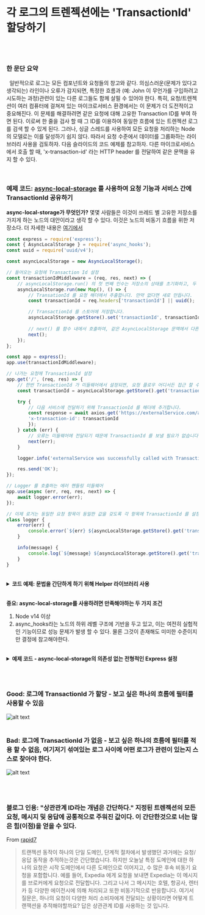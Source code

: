 # 각 로그의 트렌젝션에는 'TransactionId' 할당하기

<br/><br/>

### 한 문단 요약

&nbsp;&nbsp;일반적으로 로그는 모든 컴포넌트와 요청들의 창고와 같다. 
의심스러운(문제가 있다고 생각되는) 라인이나 오류가 감지되면, 특정한 흐름과 (예: John 이 무언가를 구입하려고 시도하는 과정)관련이 있는 다른 로그들도 함께 살필 수 있어야 한다.
특히, 요청/트렌젝션이 여러 컴퓨터에 걸쳐져 있는 마이크로서비스 환경에서는 이 문제가 더 도전적이고 중요해진다.
이 문제를 해결하려면 같은 요청에 대해 고유한 Transaction ID를 부여 하면 된다. 이로써 한 줄을 검사 할 때 그 ID를 이용하여 동일한 흐름에 있는 트렌젝션 로그를 검색 할 수 있게 된다. 
그러나, 싱글 스레드를 사용하여 모든 요청을 처리하는 Node 의 모델로는 이를 달성하기 쉽지 않다. 따라서 요청 수준에서 데이터를 그룹화하는 라이브러리 사용을 검토하자.
다음 슬라이드의 코드 예제를 참고하자. 다른 마이크로서비스에서 호출 할 때, 'x-transaction-id' 라는 HTTP header 를 전달하여 같은 문맥을 유지 할 수 있다.

<br/>

### 예제 코드: [async-local-storage](https://nodejs.org/api/async_hooks.html#async_hooks_class_asynclocalstorage) 를 사용하여 요청 기능과 서비스 간에 TransactionId 공유하기

 **async-local-storage가 무엇인가?** 몇몇 사람들은 이것이 쓰레드 별 고유한 저장소를 가지게 하는 노드의 대안이라고 생각 할 수 있다.
 이것은 노드의 비동기 흐름을 위한 저장소다. 더 자세한 내용은 [여기에서](https://www.freecodecamp.org/news/async-local-storage-nodejs/)

```javascript
const express = require('express');
const { AsyncLocalStorage } = require('async_hooks');
const uuid = require('uuid/v4');

const asyncLocalStorage = new AsyncLocalStorage();

// 들어오는 요청에 Transaction Id 설정
const transactionIdMiddleware = (req, res, next) => {
    // asyncLocalStorage.run() 의 첫 번째 인수는 저장소의 상태를 초기화하고, 두 번째 인수는 이 저장소에 엑세스 할 수 있는 함수 입니다.
    asyncLocalStorage.run(new Map(), () => {
        // TransationId 를 요청 해더에서 추출합니다. 만약 없다면 새로 만듭니다.
        const transactionId = req.headers['transactionId'] || uuid();

        // TransactionId 를 스토어에 저장합니다.
        asyncLocalStorage.getStore().set('transactionId', transactionId);
        
        // next() 를 함수 내에서 호출하여, 같은 AsyncLocalStorage 문맥에서 다른 모든 미들웨어가 실행되도록 보장합니다.
        next();
    });
};

const app = express();
app.use(transactionIdMiddleware);

// 나가는 요청에 TransactionId 설정
app.get('/', (req, res) => {
    // 한번 TransactionId 가 미들웨어에서 설정되면, 요청 플로우 어디서든 접근 할 수 있습니다.
    const transactionId = asyncLocalStorage.getStore().get('transactionId');

    try {
        // 다음 서비스에 전달하기 위해 TransactionId 를 해더에 추가합니다.
        const response = await axios.get('https://externalService.com/api/getAllUsers', headers: {
        'x-transaction-id': transactionId
        });
    } catch (err) {
        // 오류는 미들웨어에 전달되기 때문에 TransactionId 를 보낼 필요가 없습니다.
        next(err);
    }

    logger.info('externalService was successfully called with TransactionId header');

    res.send('OK');
});

// Logger 를 호출하는 에러 핸들링 미들웨어
app.use(async (err, req, res, next) => {
    await logger.error(err);
});

// 이제 로거는 동일한 요청 항목이 동일한 값을 갖도록 각 항목에 TransactionId 를 설정 할 수 있습니다.
class logger {
    error(err) {
        console.error(`${err} ${asyncLocalStorage.getStore().get('transactionId')}`);
    }

    info(message) {
        console.log(`${message} ${asyncLocalStorage.getStore().get('transactionId')}`);
    }
}
```
<br/>

<details>
<summary><strong>코드 예제: 문법을 간단하게 하기 위해 Helper 라이브러리 사용</strong></summary>

[cls-rtracer](https://www.npmjs.com/package/cls-rtracer) (async-local-storage 기반으로 작성, Express & Koa middlewares and Fastify & Hapi 플러그인을 위해 추상화 됨) 를 이용하여 요청 기능간에 TransactionId 공유
  
```javascript
const express = require('express');
const rTracer = require('cls-rtracer');

const app = express();

app.use(rTracer.expressMiddleware());

app.get('/getUserData/{id}', async (req, res, next) => {
    try {
        const user = await usersRepo.find(req.params.id);

        // TransactionId 는 로거 내부에 도달 할 수 있기 때문에 또 보낼 필요가 없습니다.
        logger.info(`user ${user.id} data was fetched successfully`);

        res.json(user);
    } catch (err) {
        // 오류는 미들웨어에 전달됩니다.
        next(err);
    }
})

// Error handling middleware calls the logger
app.use(async (err, req, res, next) => {
    await logger.error(err);
});

// The logger can now append the TransactionId to each entry so that entries from the same request will have the same value
class logger {
    error(err) {
        console.error(`${err} ${rTracer.id()}`);
    }
    
    info(message) {
        console.log(`${message} ${rTracer.id()}`);
    }
}
```
<br/>

마이크로서비스 간에 TransactionId 공유

```javascript
// cls-tracer는 기본 미들웨어 구성을 재정의 하여 서비스의 나가는 요청 헤더에 TransactionId 를 저장하고, 들어오는 요청 헤더에서 TransactionId 를 추출 할 수 있습니다.
app.use(rTracer.expressMiddleware({
    // Add TransactionId to the header
    echoHeader: true,
    // Respect TransactionId from header
    useHeader: true,
    // TransactionId header name
    headerName: 'x-transaction-id'
}));

const axios = require('axios');

// 이제 외부 서비스에서도 자동으로 TransactionId 를 헤더에서 가져옵니다.
const response = await axios.get('https://externalService.com/api/getAllUsers');
```
</details>
<br/>

**중요: async-local-storage를 사용하려면 만족해야하는 두 가지 조건**
1. Node v14 이상
2. async_hooks라는 노드의 하위 레벨 구조에 기반을 두고 있고, 이는 여전히 실험적인 기능이므로 성능 문제가 발생 할 수 있다. 물론 그것이 존재해도 미미한 수준이지만 결정에 참고해야한다.
<br/>

<details>
<summary><strong>예제 코드 - async-local-storage의 의존성 없는 전형적인 Express 설정</strong></summary>

```javascript
// when receiving a new request, start a new isolated context and set a transaction id. The following example is using the npm library continuation-local-storage to isolate requests

const { createNamespace } = require('continuation-local-storage');
const session = createNamespace('my session');

router.get('/:id', (req, res, next) => {
    session.set('transactionId', 'some unique GUID');
    someService.getById(req.params.id);
    logger.info('Starting now to get something by id');
});

// Now any other service or components can have access to the contextual, per-request, data
class someService {
    getById(id) {
        logger.info('Starting to get something by id');
        // other logic comes here
    }
}

// The logger can now append the transaction id to each entry so that entries from the same request will have the same value
class logger {
    info (message) {
        console.log(`${message} ${session.get('transactionId')}`);
    }
}
```
</details>

<br/><br/>

### Good: 로그에 TransactionId 가 할당 - 보고 싶은 하나의 흐름에 필터를 사용할 수 있음
![alt text](https://i.ibb.co/YjJwgbN/logs-with-transaction-id.jpg "Logs with transaction id")
<br/><br/>

### Bad: 로그에 TransactionId 가 없음 - 보고 싶은 하나의 흐름에 필터를 적용 할 수 없음, 여기저기 섞여있는 로그 사이에 어떤 로그가 관련이 있는지 스스로 찾아야 한다.
![alt text](https://i.ibb.co/PFgVNfn/logs-withtout-transaction-id.jpg "Logs with transaction id")

<br/><br/>

### 블로그 인용:  "상관관계 ID라는 개념은 간단하다." 지정된 트렌젝션의 모든 요청, 메시지 및 응답에 공통적으로 주워진 값이다. 이 간단한것으로 너는 많은 힘(이점)을 얻을 수 있다.

From [rapid7](https://blog.rapid7.com/2016/12/23/the-value-of-correlation-ids/)

> 트랜젝션 동작이 하나의 단일 도메인, 단계적 절차에서 발생했던 과거에는 요청/응답 동작을 추적하는것은 간단했습니다. 하지만 오늘날 특정 도메인에 대한 하나의 요청은 시작 도메인에서 다른 도메인으로 이어지고, 수 많은 후속 비동기 요청을 포함합니다. 예를 들어, Expedia 에게 요청을 보내면 Expedia는 이 메시지를 브로커에게 요청으로 전달합니다. 그리고 나서 그 메시지는 호텔, 항공사, 렌터카 등 다양한 에이전시에 의해 처리되고 또한 비동기적으로 반응합니다. 여기서 질문은, 하나의 요청이 다양한 처리 소비자에게 전달되는 상황이라면 어떻게 트랜잭션을 추적해야할까요? 답은 상관관계 ID를 사용하는 것 입니다.
